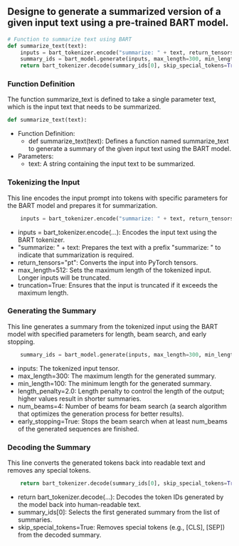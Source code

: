 ## Designe to generate a summarized version of a given input text using a pre-trained BART model.
```python
# Function to summarize text using BART
def summarize_text(text):
    inputs = bart_tokenizer.encode("summarize: " + text, return_tensors="pt", max_length=512, truncation=True)
    summary_ids = bart_model.generate(inputs, max_length=300, min_length=100, length_penalty=2.0, num_beams=4, early_stopping=True)
    return bart_tokenizer.decode(summary_ids[0], skip_special_tokens=True)
```
### Function Definition
The function summarize_text is defined to take a single parameter text, which is the input text that needs to be summarized.
```python
def summarize_text(text):
```
  - Function Definition:
    - def summarize_text(text): Defines a function named summarize_text to generate a summary of the given input text using the BART model.
  - Parameters:
    - text: A string containing the input text to be summarized.
### Tokenizing the Input
This line encodes the input prompt into tokens with specific parameters for the BART model and prepares it for summarization.
```python
    inputs = bart_tokenizer.encode("summarize: " + text, return_tensors="pt", max_length=512, truncation=True)
```
  - inputs = bart_tokenizer.encode(...): Encodes the input text using the BART tokenizer.
  - "summarize: " + text: Prepares the text with a prefix "summarize: " to indicate that summarization is required.
  - return_tensors="pt": Converts the input into PyTorch tensors.
  - max_length=512: Sets the maximum length of the tokenized input. Longer inputs will be truncated.
  - truncation=True: Ensures that the input is truncated if it exceeds the maximum length.
### Generating the Summary
This line generates a summary from the tokenized input using the BART model with specified parameters for length, beam search, and early stopping.
```python
    summary_ids = bart_model.generate(inputs, max_length=300, min_length=100, length_penalty=2.0, num_beams=4, early_stopping=True)
```
  - inputs: The tokenized input tensor.
  - max_length=300: The maximum length for the generated summary.
  - min_length=100: The minimum length for the generated summary.
  - length_penalty=2.0: Length penalty to control the length of the output; higher values result in shorter summaries.
  - num_beams=4: Number of beams for beam search (a search algorithm that optimizes the generation process for better results).
  - early_stopping=True: Stops the beam search when at least num_beams of the generated sequences are finished.
### Decoding the Summary
This line converts the generated tokens back into readable text and removes any special tokens.
```python
    return bart_tokenizer.decode(summary_ids[0], skip_special_tokens=True)
```
  - return bart_tokenizer.decode(...): Decodes the token IDs generated by the model back into human-readable text.
  - summary_ids[0]: Selects the first generated summary from the list of summaries.
  - skip_special_tokens=True: Removes special tokens (e.g., [CLS], [SEP]) from the decoded summary.

